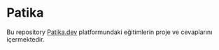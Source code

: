 # Patika
Bu repository [Patika.dev](wwww.patika.dev) platformundaki eğitimlerin proje ve cevaplarını içermektedir.

